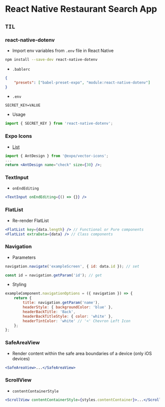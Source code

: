 # React Native Restaurant Search App

## `TIL`

### react-native-dotenv

-   Import env variables from `.env` file in React Native

```bash
npm install --save-dev react-native-dotenv
```

-   `.bablerc`

```json
{
    "presets": ["babel-preset-expo", "module:react-native-dotenv"]
}
```

-   `.env`

```
SECRET_KEY=VALUE
```

-   Usage

```javascript
import { SECRET_KEY } from 'react-native-dotenv';
```

### Expo Icons

-   [List](https://expo.github.io/vector-icons/)

```jsx
import { AntDesign } from '@expo/vector-icons';
...
return <AntDesign name="check" size={30} />;
```

### TextInput

-   `onEndEditing`

```jsx
<TextInput onEndEditing={() => {}} />
```

### FlatList

-   Re-render FlatList

```jsx
<FlatList key={data.length} /> // Functional or Pure components
<FlatList extraData={data} /> // Class components
```

### Navigation

-   Parameters

```jsx
navigation.navigate('exampleScreen', { id: data.id }); // set
```

```jsx
const id = navigation.getParam('id'); // get
```

-   Styling

```jsx
exampleComponent.navigationOptions = ({ navigation }) => {
    return {
        title: navigation.getParam('name'),
        headerStyle: { backgroundColor: 'blue' },
        headerBackTitle: 'Back',
        headerBackTitleStyle: { color: 'white' },
        headerTintColor: 'white' // '<' Chevron Left Icon
    };
};
```

### SafeAreaView

-   Render content within the safe area boundaries of a device (only iOS devices)

```jsx
<SafeAreaView>...</SafeAreaView>
```

### ScrollView

-   `contentContainerStyle`

```jsx
<ScrollView contentContainerStyle={styles.contentContainer}>...</ScrollView>
```
